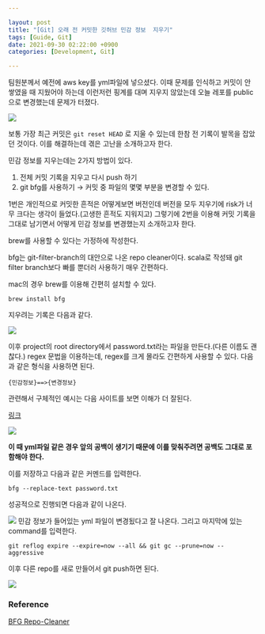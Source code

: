 ```yaml
---

layout: post
title: "[Git] 오래 전 커밋한 깃허브 민감 정보  지우기"
tags: [Guide, Git]
date: 2021-09-30 02:22:00 +0900
categories: [Development, Git]

---
```




팀원분께서 예전에 aws key를 yml파일에 넣으셨다. 이때 문제를 인식하고 커밋이 안 쌓였을 때 지웠어야 하는데 이런저런 핑계를 대며 지우지 않았는데 오늘 레포를 public으로 변경했는데 문제가 터졌다.



<img src = "https://user-images.githubusercontent.com/70755947/135318515-90670ce6-908a-49d4-810a-4344d3619b7d.png">


보통 가장 최근 커밋은 `git reset HEAD` 로 지울 수 있는데 한참 전 기록이 발목을 잡았던 것이다. 이를 해결하는데 겪은 고난을 소개하고자 한다.

민감 정보를 지우는데는 2가지 방법이 있다.

1. 전체 커밋 기록을 지우고 다시 push 하기
2. git bfg를 사용하기 → 커밋 중 파일의 몇몇 부분을 변경할 수 있다.

1번은 개인적으로 커밋한 흔적은 어떻게보면 버전인데 버전을 모두 지우기에 risk가 너무 크다는 생각이 들었다.(고생한 흔적도 지워지고) 그렇기에 2번을 이용해 커밋 기록을 그대로 남기면서 어떻게 민감 정보를 변경했는지 소개하고자 한다.

brew를 사용할 수 있다는 가정하에 작성한다.

bfg는 git-filter-branch의 대안으로 나온 repo cleaner이다. scala로 작성돼 git filter branch보다 빠를 뿐더러 사용하기 매우 간편하다.

mac의 경우 brew를 이용해 간편히 설치할 수 있다.



```
brew install bfg
```


지우려는 기록은 다음과 같다.

<img src = "https://user-images.githubusercontent.com/70755947/135319025-0d5cede8-b986-4b15-9859-27d4d306126f.png">



이후 project의 root directory에서 password.txt라는 파일을 만든다.(다른 이름도 괜찮다.) regex 문법을 이용하는데, regex를 크게 몰라도 간편하게 사용할 수 있다. 다음과 같은 형식을 사용하면 된다.



```
{민감정보}==>{변경정보}
```



관련해서 구체적인 예시는 다음 사이트를 보면 이해가 더 잘된다.

[링크](https://medium.com/@rhoprhh/removing-keys-passwords-and-other-sensitive-data-from-old-github-commits-on-osx-2fb903604a56)

<img src = "https://user-images.githubusercontent.com/70755947/135319142-c7f8f5ab-f8be-4d32-891a-24c34d4f4762.png">


**이 때 yml파일 같은 경우 앞의 공백이 생기기 때문에 이를 맞춰주려면 공백도 그대로 포함해야 한다.**

이를 저장하고 다음과 같은 커멘드를 입력한다.

```
bfg --replace-text password.txt
```

성공적으로 진행되면 다음과 같이 나온다.


<img src="https://user-images.githubusercontent.com/70755947/135319210-020fe4f4-a296-4f52-a725-195c2f02928e.png">
민감 정보가 들어있는 yml 파일이 변경됬다고 잘 나온다. 그리고 마지막에 있는 command를 입력한다.



```
git reflog expire --expire=now --all && git gc --prune=now --aggressive
```



이후 다른 repo를 새로 만들어서 git push하면 된다.

<img src="https://user-images.githubusercontent.com/70755947/135319286-0a81013e-3434-4458-9fe9-69c965c3d940.png">




### Reference



[BFG Repo-Cleaner](https://rtyley.github.io/bfg-repo-cleaner/)
